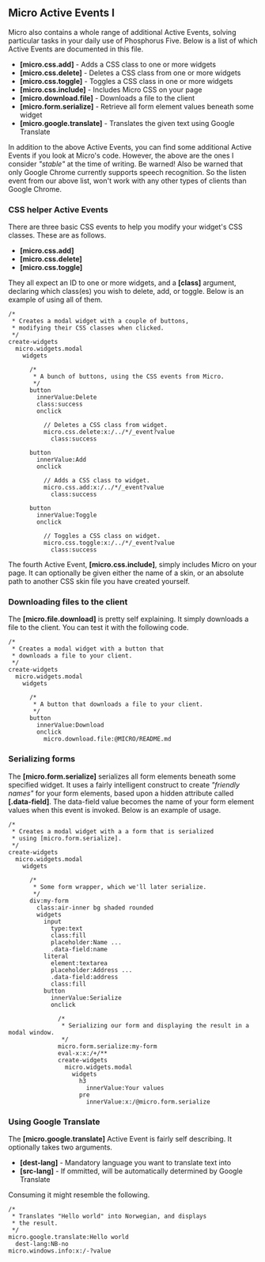 
## Micro Active Events I

Micro also contains a whole range of additional Active Events, solving particular tasks in your
daily use of Phosphorus Five. Below is a list of which Active Events are documented in this file.

* __[micro.css.add]__ - Adds a CSS class to one or more widgets
* __[micro.css.delete]__ - Deletes a CSS class from one or more widgets
* __[micro.css.toggle]__ - Toggles a CSS class in one or more widgets
* __[micro.css.include]__ - Includes Micro CSS on your page
* __[micro.download.file]__ - Downloads a file to the client
* __[micro.form.serialize]__ - Retrieve all form element values beneath some widget
* __[micro.google.translate]__ - Translates the given text using Google Translate

In addition to the above Active Events, you can find some additional Active Events if you look
at Micro's code. However, the above are the ones I consider _"stable"_ at the time of writing.
Be warned! Also be warned that only Google Chrome currently supports speech recognition.
So the listen event from our above list, won't work with any other types of clients than Google
Chrome.

### CSS helper Active Events

There are three basic CSS events to help you modify your widget's CSS classes. These are as follows.

* __[micro.css.add]__
* __[micro.css.delete]__
* __[micro.css.toggle]__

They all expect an ID to one or more widgets, and a **[class]** argument, declaring which class(es) you
wish to delete, add, or toggle. Below is an example of using all of them.

```hyperlambda-snippet
/*
 * Creates a modal widget with a couple of buttons,
 * modifying their CSS classes when clicked.
 */
create-widgets
  micro.widgets.modal
    widgets

      /*
       * A bunch of buttons, using the CSS events from Micro.
       */
      button
        innerValue:Delete
        class:success
        onclick

          // Deletes a CSS class from widget.
          micro.css.delete:x:/../*/_event?value
            class:success

      button
        innerValue:Add
        onclick

          // Adds a CSS class to widget.
          micro.css.add:x:/../*/_event?value
            class:success

      button
        innerValue:Toggle
        onclick

          // Toggles a CSS class on widget.
          micro.css.toggle:x:/../*/_event?value
            class:success
```

The fourth Active Event, **[micro.css.include]**, simply includes Micro on your page. It can optionally
be given either the name of a skin, or an absolute path to another CSS skin file you have created
yourself.

### Downloading files to the client

The **[micro.file.download]** is pretty self explaining. It simply downloads a file to the client.
You can test it with the following code.

```hyperlambda-snippet
/*
 * Creates a modal widget with a button that
 * downloads a file to your client.
 */
create-widgets
  micro.widgets.modal
    widgets

      /*
       * A button that downloads a file to your client.
       */
      button
        innerValue:Download
        onclick
          micro.download.file:@MICRO/README.md
```

### Serializing forms

The **[micro.form.serialize]** serializes all form elements beneath some specified widget. It uses a fairly
intelligent construct to create _"friendly names"_ for your form elements, based upon a hidden attribute
called **[.data-field]**. The data-field value becomes the name of your form element values when this event
is invoked. Below is an example of usage.

```hyperlambda-snippet
/*
 * Creates a modal widget with a a form that is serialized
 * using [micro.form.serialize].
 */
create-widgets
  micro.widgets.modal
    widgets

      /*
       * Some form wrapper, which we'll later serialize.
       */
      div:my-form
        class:air-inner bg shaded rounded
        widgets
          input
            type:text
            class:fill
            placeholder:Name ...
            .data-field:name
          literal
            element:textarea
            placeholder:Address ...
            .data-field:address
            class:fill
          button
            innerValue:Serialize
            onclick

              /*
               * Serializing our form and displaying the result in a modal window.
               */
              micro.form.serialize:my-form
              eval-x:x:/+/**
              create-widgets
                micro.widgets.modal
                  widgets
                    h3
                      innerValue:Your values
                    pre
                      innerValue:x:/@micro.form.serialize
```

### Using Google Translate

The **[micro.google.translate]** Active Event is fairly self describing. It optionally takes two arguments.

* __[dest-lang]__ - Mandatory language you want to translate text into
* __[src-lang]__ - If ommitted, will be automatically determined by Google Translate

Consuming it might resemble the following.

```hyperlambda-snippet
/*
 * Translates "Hello world" into Norwegian, and displays
 * the result.
 */
micro.google.translate:Hello world
  dest-lang:NB-no
micro.windows.info:x:/-?value
```
